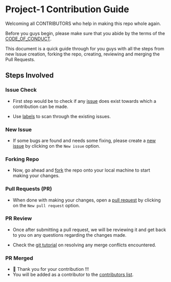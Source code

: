 # Project-1 Contribution Guide

Welcoming all CONTRIBUTORS who help in making this repo whole again.

Before you guys begin, please make sure that you abide by the terms of the [CODE_OF_CONDUCT](https://github.com/thosaniparth/CmyPlot/blob/main/CODE_OF_CONDUCT.md).

This document is a quick guide through for you guys with all the steps from  new Issue creation, forking the repo, creating, reviewing and merging the Pull Requests.

## Steps Involved

### Issue Check
- First step would be to check if any [issue](https://github.com/thosaniparth/CmyPlot/issues) does exist towards which a contribution can be made.

- Use [labels](https://github.com/thosaniparth/CmyPlot/blob/ashwin_contribution.md/contributing/labels-guide.md) to scan through the existing issues.

### New Issue
- If some bugs are found and needs some fixing, please create a [new issue](https://github.com/thosaniparth/CmyPlot/issues) by clicking on the `New issue` option.

### Forking  Repo
- Now, go ahead and [fork](https://docs.github.com/en/get-started/quickstart/fork-a-repo#fork-an-example-repository) the repo onto your local machine to start making your changes.

### Pull Requests (PR)
- When done with making your changes, open a [pull request](https://github.com/thosaniparth/CmyPlot/pulls) by clicking on the `New pull request` option.

### PR Review
- Once after submitting a pull request, we will be reviewing it and get back to you on any questions regarding the changes made.

- Check the [git tutorial](https://lab.github.com/githubtraining/managing-merge-conflicts) on resolving any merge conflicts encountered.

### PR Merged
- 🎉 Thank you for your contribution !!!
- You will be added as a contributor to the [contributors list](https://github.com/thosaniparth/CmyPlot/graphs/contributors).

